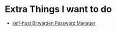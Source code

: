 # Extra Things I want to do


- [self-host Bitwarden Password Manager](https://bowlerdesign.tech/posts/how-to-self-host-bitwarden-on-ubuntu-server/)